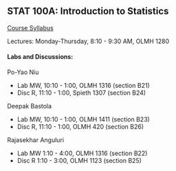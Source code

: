 ## STAT 100A: Introduction to Statistics

[Course Syllabus](lgpcappiello.github.io/teaching/stat100a/syllabus.pdf)

Lectures: Monday-Thursday, 8:10 - 9:30 AM, OLMH 1280

#### Labs and Discussions: 

Po-Yao Niu
- Lab MW, 10:10 - 1:00, OLMH 1316 (section B21)
- Disc R, 11:10 - 1:00, Spieth 1307 (section B24)

Deepak Bastola
- Lab MW, 10:10 - 1:00, OLMH 1411 (section B23)
- Disc R, 11:10 - 1:00, OLMH 420 (section B26)

Rajasekhar Anguluri
- Lab MW 1:10 - 4:00, OLMH 1316 (section B22)
- Disc R 1:10 - 3:00, OLMH 1123 (section B25)
